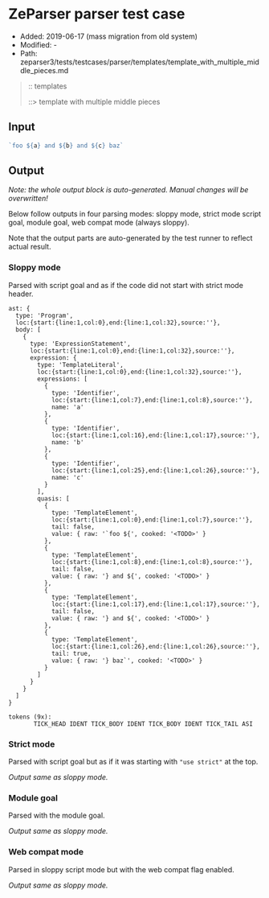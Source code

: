 # ZeParser parser test case

- Added: 2019-06-17 (mass migration from old system)
- Modified: -
- Path: zeparser3/tests/testcases/parser/templates/template_with_multiple_middle_pieces.md

> :: templates
>
> ::> template with multiple middle pieces

## Input

`````js
`foo ${a} and ${b} and ${c} baz`
`````

## Output

_Note: the whole output block is auto-generated. Manual changes will be overwritten!_

Below follow outputs in four parsing modes: sloppy mode, strict mode script goal, module goal, web compat mode (always sloppy).

Note that the output parts are auto-generated by the test runner to reflect actual result.

### Sloppy mode

Parsed with script goal and as if the code did not start with strict mode header.

`````
ast: {
  type: 'Program',
  loc:{start:{line:1,col:0},end:{line:1,col:32},source:''},
  body: [
    {
      type: 'ExpressionStatement',
      loc:{start:{line:1,col:0},end:{line:1,col:32},source:''},
      expression: {
        type: 'TemplateLiteral',
        loc:{start:{line:1,col:0},end:{line:1,col:32},source:''},
        expressions: [
          {
            type: 'Identifier',
            loc:{start:{line:1,col:7},end:{line:1,col:8},source:''},
            name: 'a'
          },
          {
            type: 'Identifier',
            loc:{start:{line:1,col:16},end:{line:1,col:17},source:''},
            name: 'b'
          },
          {
            type: 'Identifier',
            loc:{start:{line:1,col:25},end:{line:1,col:26},source:''},
            name: 'c'
          }
        ],
        quasis: [
          {
            type: 'TemplateElement',
            loc:{start:{line:1,col:0},end:{line:1,col:7},source:''},
            tail: false,
            value: { raw: '`foo ${', cooked: '<TODO>' }
          },
          {
            type: 'TemplateElement',
            loc:{start:{line:1,col:8},end:{line:1,col:8},source:''},
            tail: false,
            value: { raw: '} and ${', cooked: '<TODO>' }
          },
          {
            type: 'TemplateElement',
            loc:{start:{line:1,col:17},end:{line:1,col:17},source:''},
            tail: false,
            value: { raw: '} and ${', cooked: '<TODO>' }
          },
          {
            type: 'TemplateElement',
            loc:{start:{line:1,col:26},end:{line:1,col:26},source:''},
            tail: true,
            value: { raw: '} baz`', cooked: '<TODO>' }
          }
        ]
      }
    }
  ]
}

tokens (9x):
       TICK_HEAD IDENT TICK_BODY IDENT TICK_BODY IDENT TICK_TAIL ASI
`````

### Strict mode

Parsed with script goal but as if it was starting with `"use strict"` at the top.

_Output same as sloppy mode._

### Module goal

Parsed with the module goal.

_Output same as sloppy mode._

### Web compat mode

Parsed in sloppy script mode but with the web compat flag enabled.

_Output same as sloppy mode._
